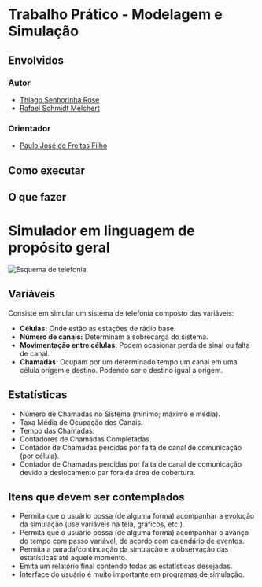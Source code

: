 # Trabalho Prático - Modelagem e Simulação

## Envolvidos

### Autor

* [Thiago Senhorinha Rose](https://github.com/thisenrose)
* [Rafael Schmidt Melchert](https://github.com/Rafinha88/)

### Orientador

* [Paulo José de Freitas Filho](http://www.inf.ufsc.br/~freitas/)

## Como executar

## O que fazer

# Simulador em linguagem de propósito geral 

![Esquema de telefonia](http://s30.postimg.org/cwsd1jtb5/esquema_de_telefonia.png)

## Variáveis

Consiste em simular um sistema de telefonia composto das variáveis: 

 * **Células:** Onde estão as estações de rádio base.
 * **Número de canais:** Determinam a sobrecarga do sistema.
 * **Movimentação entre células:** Podem ocasionar perda de sinal ou falta de canal.
 * **Chamadas:** Ocupam por um determinado tempo um canal em uma célula origem e destino. Podendo ser o destino igual a origem.
 
 
## Estatísticas
 
* Número de Chamadas no Sistema (mínimo; máximo e média).
* Taxa Média de Ocupação dos Canais.
* Tempo das Chamadas.
* Contadores de Chamadas Completadas.
* Contador de Chamadas perdidas por falta de canal de comunicação (por célula).
* Contador de Chamadas perdidas por falta de canal de comunicação devido a deslocamento par fora da área de cobertura.
 
## Itens que devem ser contemplados
 
* Permita que o usuário possa (de alguma forma) acompanhar a evolução da simulação (use variáveis na tela, gráficos, etc.).
* Permita que o usuário possa (de alguma forma) acompanhar o avanço do tempo com passo variável, de acordo com calendário de eventos. 
* Permita a parada/continuação da simulação e a observação das estatísticas até aquele momento.
* Emita um relatório final contendo todas as estatísticas desejadas.
* Interface do usuário é muito importante em programas de simulação.
